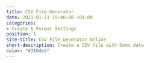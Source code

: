 ```yaml
---
title: CSV File Generator
date: 2021-01-11 15:46:00 +01:00
categories:
- Create & Format Settings
position: 1
site-title: CSV File Generator Online
short-description: Create a CSV file with Demo data
color: "#318de5"
---
```




